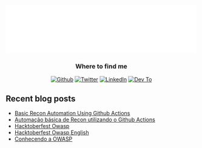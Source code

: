 <p align="center">
  <img alt="fguisso" src="https://raw.githubusercontent.com/fguisso/fguisso/master/new_terminal.svg" />
</p>

<h3 align="center">Where to find me</h3>
  <p align="center">
    <a href="https://github.com/fguisso" target="_blank"><img alt="Github" src="https://img.shields.io/badge/GitHub-%2312100E.svg?&style=for-the-badge&logo=Github&logoColor=white" /></a>
    <a href="https://twitter.com/_fguisso" target="_blank"><img alt="Twitter" src="https://img.shields.io/badge/twitter-%231DA1F2.svg?&style=for-the-badge&logo=twitter&logoColor=white" /></a>
    <a href="https://www.linkedin.com/in/fernandoguisso" target="_blank"><img alt="LinkedIn" src="https://img.shields.io/badge/linkedin-%230077B5.svg?&style=for-the-badge&logo=linkedin&logoColor=white" /></a>
    <a href="https://dev.to/fguisso" target="_blank"><img alt="Dev To" src="https://img.shields.io/badge/dev.to-%2312100E.svg?&style=for-the-badge&logo=dev.to&logoColor=white" /></a>
</p>

## Recent blog posts

<!-- BLOG-POST-LIST:START -->
- [Basic Recon Automation Using Github Actions](https://fguisso.github.io/posts/github-actions-recon-en/)
- [Automação básica de Recon utilizando o Github Actions](https://fguisso.github.io/posts/github-actions-recon/)
- [Hacktoberfest Owasp](https://fguisso.github.io/posts/hacktoberfest-owasp/)
- [Hacktoberfest Owasp English](https://fguisso.github.io/posts/hacktoberfest-owasp-en/)
- [Conhecendo a OWASP](https://fguisso.github.io/posts/conhecendo-a-owasp/)
<!-- BLOG-POST-LIST:END -->
